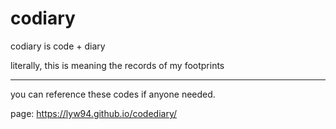 # codiary

codiary is code + diary

literally, this is meaning the records of my footprints

-------------------------------------------------------------------

you can reference these codes if anyone needed.

page: https://lyw94.github.io/codediary/
